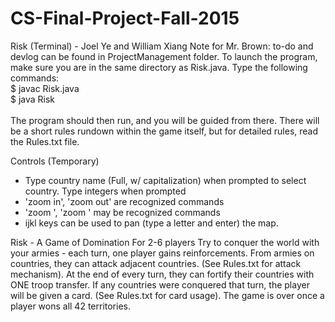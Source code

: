 # CS-Final-Project-Fall-2015
Risk (Terminal) - Joel Ye and William Xiang
Note for Mr. Brown: to-do and devlog can be found in ProjectManagement folder.
To launch the program, make sure you are in the same directory as Risk.java.
Type the following commands:
<br>$ javac Risk.java
<br>$ java Risk
<br><br>
The program should then run, and you will be guided from there. There will 
be a short rules rundown within the game itself, but for detailed rules, read
the Rules.txt file. 

Controls (Temporary)
- Type country name (Full, w/ capitalization) when prompted to select country. Type integers when prompted
- 'zoom in', 'zoom out' are recognized commands
- 'zoom <continent name>', 'zoom <country name>' may be recognized commands
- ijkl keys can be used to pan (type a letter and enter) the map.

Risk - A Game of Domination
For 2-6 players
Try to conquer the world with your armies - each turn, one player gains 
reinforcements. From armies on countries, they can attack adjacent countries.
(See Rules.txt for attack mechanism). At the end of every turn, they can
fortify their countries with ONE troop transfer. If any countries were 
conquered that turn, the player will be given a card. (See Rules.txt for card
usage). The game is over once a player wons all 42 territories.  
